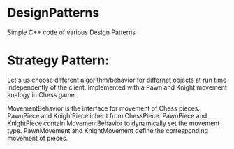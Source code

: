 # DesignPatterns
Simple C++ code of various Design Patterns

# Strategy Pattern:
Let's us choose different algorithm/behavior for differnet objects at run time independently of the client. Implemented with a Pawn and Knight movement analogy in Chess game.

MovementBehavior is the interface for movement of Chess pieces. PawnPiece and KnightPiece inherit from ChessPiece. PawnPiece and KnightPiece contain MovementBehavior to dynamically set the movement type. PawnMovement and KnightMovement define the corresponding movement of pieces.
